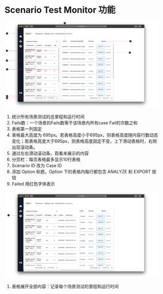 # Scenario Test Monitor 功能

![Scenario Test Monitor](../../imgs/ns_prd/Scenario_Test-Monitor.png)

1. 统计所有场景测试的总里程和运行时间
2. Fails数：一个场景的Fails数等于该场景内所有case Fail的次数之和
3. 表格第一列固定
4. 表格最大高度为 695px。若表格高度小于695px，则表格高度随内容行数动态变化；若表格高度大于695px，则表格高度固定不变，上下滑动表格时，右侧出现滚动条。
5. 通过左右滑动滚动条，观看未展示的内容
6. 分页栏：每页表格最多显示10行表格
7. Scenario ID 改为 Case ID
8. 添加 Option 标题，Option 下的表格内每行都包含 ANALYZE 和 EXPORT 按钮
9. Failed 用红色字体表示

![Scenario Test Monitor](../../imgs/ns_prd/Scenario_Test-Monitor_Expansion.png)

1. 表格展开全部内容：记录每个场景测试的里程和运行时间